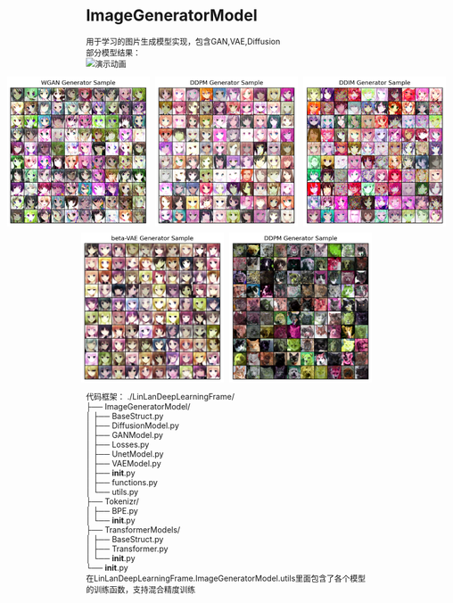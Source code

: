# ImageGeneratorModel
用于学习的图片生成模型实现，包含GAN,VAE,Diffusion  
部分模型结果：  
![演示动画](./result/output.gif)

<!-- 第一行 -->
<div style="display: flex; justify-content: center; margin-bottom: 10px;">
  <img src="./result/dcgan.png" width="256" alt="dcgan" style="margin-right: 10px;"/>
  <img src="./result/ddpm.png" width="256" alt="ddpm" style="margin-right: 10px;"/>
  <img src="./result/ddim.png" width="256" alt="ddim"/>
</div>

<!-- 第二行 -->
<div style="display: flex; justify-content: center;">
  <img src="./result/vae.png" width="256" alt="vae" style="margin-right: 10px;"/>
  <img src="./result/ddpm2.png" width="256" alt="aapm2"/>
</div>

代码框架：
		./LinLanDeepLearningFrame/  
		  ├── ImageGeneratorModel/  
		  │   ├── BaseStruct.py  
		  │   ├── DiffusionModel.py  
		  │   ├── GANModel.py  
		  │   ├── Losses.py  
		  │   ├── UnetModel.py  
		  │   ├── VAEModel.py  
		  │   ├── __init__.py  
		  │   ├── functions.py  
		  │   └── utils.py  
		  ├── Tokenizr/  
		  │   ├── BPE.py  
		  │   └── __init__.py  
		  ├── TransformerModels/  
		  │   ├── BaseStruct.py  
		  │   ├── Transformer.py  
		  │   └── __init__.py  
		  └── __init__.py  
在LinLanDeepLearningFrame.ImageGeneratorModel.utils里面包含了各个模型的训练函数，支持混合精度训练



